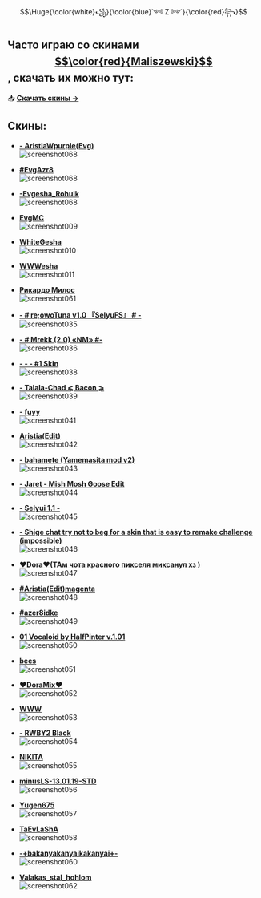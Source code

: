 $$\Huge{\color{white}꧁}{\color{blue}༺ Z ༻}{\color{red}꧂}$$

## Часто играю со скинами <a href="https://github.com/thepro2k" target="_blank">$$\color{red}{Maliszewski}$$</a>, скачать их можно тут:  
📥 **[Скачать скины →](https://github.com/thepro2k/Maliszewski-osu-skins/blob/main/skin.md)**


## Скины:

- **[- AristiaWpurple(Evg)](https://github.com/Evgesha675/Evgesha675_osu-skins/raw/main/skins/-AristiaWpurple(Evg).osk)**  
  ![screenshot068](./pngs/screenshot068.jpg)

- **[#EvgAzr8](https://github.com/Evgesha675/Evgesha675_osu-skins/raw/main/skins/#EvgAzr8.osk)**  
![screenshot068](./pngs/screenshot076.jpg)

- **[-Evgesha_Rohulk](https://github.com/Evgesha675/Evgesha675_osu-skins/raw/main/skins/-Evgesha_Rohulk.osk)**  
  ![screenshot068](./pngs/screenshot071.jpg)

- **[EvgMC](https://drive.google.com/uc?export=download&id=1JIHmBfmCmEHXt6oM_95f-BTl5PJRBh7m)**  
  ![screenshot009](./pngs/screenshot009.jpg)

- **[WhiteGesha](https://drive.google.com/uc?export=download&id=18f0PK0QpNwRz3JuSN5gcexnoS1bvmAQk)**  
  ![screenshot010](./pngs/screenshot010.jpg)

- **[WWWesha](https://drive.google.com/uc?export=download&id=1CMAgwbNt_0Z6X7RCgKdGY3tESkusXYO6)**  
  ![screenshot011](./pngs/screenshot011.jpg)

- **[Рикардо Милос](https://drive.google.com/uc?export=download&confirm=no_antivirus&id=1zsobB2HA-ucQPlM8xAG_5_vRkKzQYStb)**  
  ![screenshot061](./pngs/screenshot061.jpg)

- **[- # re;owoTuna v1.0 『SelyuFS』 # -](https://drive.google.com/uc?export=download&confirm=no_antivirus&id=1mtuaTRa-KYrk84jOPG3Hh34HXwfoVj0f)**  
  ![screenshot035](./pngs/screenshot035.jpg)

- **[-        # Mrekk (2.0) «NM» #-](https://drive.google.com/uc?export=download&confirm=no_antivirus&id=1jiimkYAzDEqixyIhtyVtdWE_wWmR7Xyy)**  
  ![screenshot036](./pngs/screenshot036.jpg)

- **[-  -  - #1 Skin](https://drive.google.com/uc?export=download&confirm=no_antivirus&id=13IKxrPlfvrROqM0rPPvEZdv3ga6gWpdO)**  
  ![screenshot038](./pngs/screenshot038.jpg)

- **[-    Talala-Chad ⩽ Bacon ⩾](https://drive.google.com/uc?export=download&confirm=no_antivirus&id=1TxkXeS0KG7hHzsIDy_vrc5GRcuHCOKzn)**  
  ![screenshot039](./pngs/screenshot039.jpg)

- **[-  fuyy](https://drive.google.com/uc?export=download&confirm=no_antivirus&id=1pywJGyZv1M-RWSCPpVNcsePwxT8Te4K5)**  
  ![screenshot041](./pngs/screenshot041.jpg)

- **[Aristia(Edit)](https://drive.google.com/uc?export=download&confirm=no_antivirus&id=1IueVWRY-m8q7hCArcXmpcqz8u__C8q1G)**  
  ![screenshot042](./pngs/screenshot042.jpg)

- **[- bahamete (Yamemasita mod v2)](https://drive.google.com/uc?export=download&confirm=no_antivirus&id=12zmBuLqCFRRSPT2yJa6Mow7yIZpaZ7Ne)**  
  ![screenshot043](./pngs/screenshot043.jpg)

- **[- Jaret - Mish Mosh Goose Edit](https://drive.google.com/uc?export=download&confirm=no_antivirus&id=1CT6zdTiawbfNdKz_iZqDc99VTR5uw2jv)**  
  ![screenshot044](./pngs/screenshot044.jpg)

- **[- Selyui 1.1 -](https://drive.google.com/uc?export=download&confirm=no_antivirus&id=1s5DwDWQXRo10AxlNFvNmZPd1_9bbRiul)**  
  ![screenshot045](./pngs/screenshot045.jpg)

- **[- Shige chat try not to beg for a skin that is easy to remake challenge (impossible)](https://drive.google.com/uc?export=download&confirm=no_antivirus&id=15ZOd5zE0xWGgcXSDavGLzrd_YnX9-tJp)**  
  ![screenshot046](./pngs/screenshot046.jpg)

- **[♥Dora♥(ТАм чота красного пикселя миксанул хз )](https://drive.google.com/uc?export=download&confirm=no_antivirus&id=1WdI4luqhxVC-gMmLqegySXrFlX_TBJy5)**  
  ![screenshot047](./pngs/screenshot047.jpg)

- **[#Aristia(Edit)magenta](https://drive.google.com/uc?export=download&confirm=no_antivirus&id=11lGuQmTmAyVhhNrhVwgv7ALZFUv-qzhL)**  
  ![screenshot048](./pngs/screenshot048.jpg)

- **[#azer8idke](https://drive.google.com/uc?export=download&confirm=no_antivirus&id=1tME2vGaBwSorJtg4bpbMLo8xc4z_ZRtq)**  
  ![screenshot049](./pngs/screenshot049.jpg)

- **[01 Vocaloid by HalfPinter v.1.01](https://drive.google.com/uc?export=download&confirm=no_antivirus&id=1tOJewmka6kvFT7YOY0M007J1BUNTdXCP)**  
  ![screenshot050](./pngs/screenshot050.jpg)

- **[bees](https://drive.google.com/uc?export=download&confirm=no_antivirus&id=1ZTZmyCHUNCxmYplioudgr_n_l1sUsCva)**  
  ![screenshot051](./pngs/screenshot051.jpg)

- **[♥DoraMix♥](https://drive.google.com/uc?export=download&confirm=no_antivirus&id=1jBb5SPs69UipRSWAbjqbJpB8dEo4AHY7)**  
  ![screenshot052](./pngs/screenshot052.jpg)

- **[WWW](https://drive.google.com/uc?export=download&confirm=no_antivirus&id=1bEN1NVNJ9NWqgoywnPPz-OGgl_2Hf_ZA)**  
  ![screenshot053](./pngs/screenshot053.jpg)

- **[- RWBY2 Black](https://drive.google.com/uc?export=download&confirm=no_antivirus&id=1VPT2aSUHk8i4Mo7jBWy9UHKH2TdixObc)**  
  ![screenshot054](./pngs/screenshot054.jpg)

- **[NIKITA](https://drive.google.com/uc?export=download&confirm=no_antivirus&id=12JPe110tLgsvOY-Nwne0UHwqtazCTrEO)**  
  ![screenshot055](./pngs/screenshot055.jpg)

- **[minusLS-13.01.19-STD](https://drive.google.com/uc?export=download&confirm=no_antivirus&id=1nWifkXsDVsSdEDyEQ8ZS6GqfWVdydc6y)**  
  ![screenshot056](./pngs/screenshot056.jpg)

- **[Yugen675](https://drive.google.com/uc?export=download&confirm=no_antivirus&id=1VcmkXnF8jG1V28WD0Isp1F6UYBjN90yY)**  
  ![screenshot057](./pngs/screenshot057.jpg)

- **[TaEvLaShA](https://drive.google.com/uc?export=download&confirm=no_antivirus&id=1Z-_lvWktNduaM_vEcwhcadWLvmz3xHod)**  
  ![screenshot058](./pngs/screenshot058.jpg)

- **[-+bakanyakanyaikakanyai+-](https://drive.google.com/uc?export=download&confirm=no_antivirus&id=1XKbro3KalhofmBeKN66KT7PcggbV3bqP)**  
  ![screenshot060](./pngs/screenshot060.jpg)

- **[Valakas_stal_hohlom](https://drive.google.com/uc?export=download&confirm=no_antivirus&id=191fFo3ewspUWgrCZZbWYt_IKxyvYXQjS)**  
  ![screenshot062](./pngs/screenshot062.jpg)

